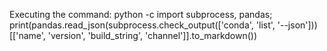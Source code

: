 Executing the command: python -c import subprocess, pandas; print(pandas.read_json(subprocess.check_output(['conda', 'list', '--json']))[['name', 'version', 'build_string', 'channel']].to_markdown())

